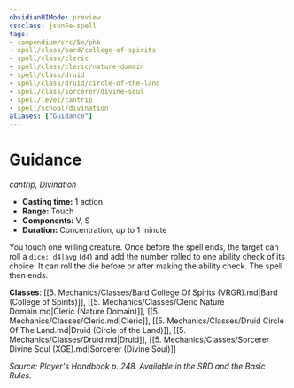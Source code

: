 ```yaml
---
obsidianUIMode: preview
cssclass: json5e-spell
tags:
- compendium/src/5e/phb
- spell/class/bard/college-of-spirits
- spell/class/cleric
- spell/class/cleric/nature-domain
- spell/class/druid
- spell/class/druid/circle-of-the-land
- spell/class/sorcerer/divine-soul
- spell/level/cantrip
- spell/school/divination
aliases: ["Guidance"]
---
```

# Guidance
*cantrip, Divination*  

- **Casting time:** 1 action
- **Range:** Touch
- **Components:** V, S
- **Duration:** Concentration, up to 1 minute

You touch one willing creature. Once before the spell ends, the target can roll a `dice: d4|avg` (`d4`) and add the number rolled to one ability check of its choice. It can roll the die before or after making the ability check. The spell then ends.

**Classes**: [[5. Mechanics/Classes/Bard College Of Spirits (VRGR).md|Bard (College of Spirits)]], [[5. Mechanics/Classes/Cleric Nature Domain.md|Cleric (Nature Domain)]], [[5. Mechanics/Classes/Cleric.md|Cleric]], [[5. Mechanics/Classes/Druid Circle Of The Land.md|Druid (Circle of the Land)]], [[5. Mechanics/Classes/Druid.md|Druid]], [[5. Mechanics/Classes/Sorcerer Divine Soul (XGE).md|Sorcerer (Divine Soul)]]

*Source: Player's Handbook p. 248. Available in the SRD and the Basic Rules.*